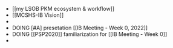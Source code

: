 - [[my LSOB PKM ecosystem & workflow]]
- [[MCSHS-IB Vision]]
-
- DOING [#A] presetation [[IB Meeting - Week 0, 2022]]
- DOING [[PSP2020]] familiarization for [[IB Meeting - Week 0]]
-